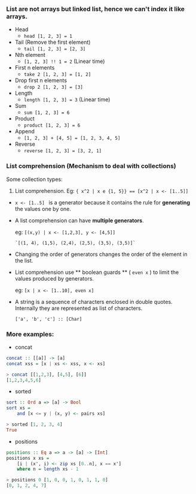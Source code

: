 ### List are not arrays but linked list, hence we can't index it like arrays.


* Head
  * `head [1, 2, 3] = 1` 
* Tail (Remove the first element)
  * `tail [1, 2, 3] = [2, 3]` 
* Nth element
  * `[1, 2, 3] !! 1 = 2` (Linear time)
* First n elements
  * `take 2 [1, 2, 3] = [1, 2]`
* Drop first n elements
  * `drop 2 [1, 2, 3] = [3]`
* Length
  * `length [1, 2, 3] = 3` (Linear time)
* Sum
  * `sum [1, 2, 3] = 6`
* Product
  * `product [1, 2, 3] = 6`
* Append
  * `[1, 2, 3] + [4, 5] = [1, 2, 3, 4, 5]`
* Reverse
  * `reverse [1, 2, 3] = [3, 2, 1]`


### List comprehension (Mechanism to deal with collections)
Some collection types:

1. List comprehension. Eg: `{ x^2 | x e {1, 5}} == [x^2 | x <- [1..5]]`
 * `x <- [1..5] ` is a generator because it contains the rule for **generating** the values one by one.
 * A list comprehension can have **multiple generators**.
 
   eg: `[(x,y) | x <- [1,2,3], y <- [4,5]]`

       `[(1, 4), (1,5), (2,4), (2,5), (3,5), (3,5)]`
       
 * Changing the order of generators changes the order of the element in the list.
 * List comprehension use ** boolean guards ** ( `even x` ) to limit the values produced by generators.

     eg: `[x | x <- [1..10], even x]` 
  
 * A string is a sequence of characters enclosed in double quotes. Internally they are represented as list of characters.
 
   `['a', 'b', 'c'] :: [Char]`
 
 ### More examples:
 
 * concat

 ```hs
 concat :: [[a]] -> [a]
 concat xss = [x | xs <- xss, x <- xs]
 ```

 ```hs
 > concat [[1,2,3], [4,5], [6]]
 [1,2,3,4,5,6]
 ```
 
 * sorted
 
 ```hs
 sort :: Ord a => [a] -> Bool
 sort xs =
     and [x <= y | (x, y) <- pairs xs]
 ```

 ```hs
 > sorted [1, 2, 3, 4]
 True
 ```
 
 * positions
 
 ```hs
 positions :: Eq a => a -> [a] -> [Int]
 positions x xs =
     [i | (x', i) <- zip xs [0..n], x == x']
     where n = length xs - 1
 ```
 
 ```hs
 > positions 0 [1, 0, 0, 1, 0, 1, 1, 0]
 [0, 1, 2, 4, 7]
 ```
